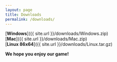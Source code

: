 ```yaml
---
layout: page
title: Downloads 
permalink: /downloads/
---
```



[**Windows**]({{ site.url }}/downloads/Windows.zip)
<br>
[**Mac**]({{ site.url }}/downloads/Mac.zip)
<br>
[**Linux 86x64**]({{ site.url }}/downloads/Linux.tar.gz)

**We hope you enjoy our game!**
